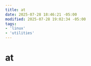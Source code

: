 ```yaml
---
title: at
date: 2025-07-28 18:46:21 -05:00
modified: 2025-07-28 19:02:34 -05:00
tags:
- 'linux'
- 'utilities'
---
```


# at
